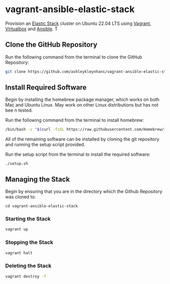 # vagrant-ansible-elastic-stack

Provision an [Elastic Stack](https://www.elastic.co/elastic-stack/)
cluster on Ubuntu 22.04 LTS using [Vagrant](https://www.vagrantup.com/),
[Virtualbox](https://www.virtualbox.org/) and
[Ansible](https://docs.ansible.com/ansible/latest/).  T

## Clone the GitHub Repository

Run the following command from the terminal to clone the GitHub Repository:

```bash
git clone https://github.com/ashleykleynhans/vagrant-ansible-elastic-stack.git
```

## Install Required Software

Begin by installing the homebrew package manager, which works on both Mac
 and Ubuntu Linux.  May work on other Linux distributions but has not bee
n tested.

Run the following command from the terminal to install homebrew:

```bash
/bin/bash -c "$(curl -fsSL https://raw.githubusercontent.com/Homebrew/install/HEAD/install.sh)"
```

All of the remaining software can be installed by cloning the git repository and  running the setup script provided.

Run the setup script from the terminal to install the required software:

```bassh
./setup.sh
```

## Managing the Stack

Begin by ensuring that you are in the directory which the Github Repository was cloned to:

```
cd vagrant-ansible-elastic-stack
```

### Starting the Stack

```bash
vagrant up
```

### Stopping the Stack

```bash
vagrant halt
```

### Deleting the Stack

```bash
vagrant destroy -f
```

